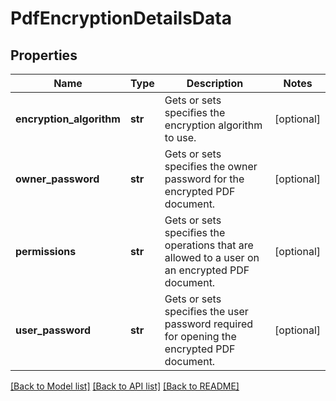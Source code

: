 # PdfEncryptionDetailsData

## Properties
Name | Type | Description | Notes
------------ | ------------- | ------------- | -------------
**encryption_algorithm** | **str** | Gets or sets specifies the encryption algorithm to use. | [optional] 
**owner_password** | **str** | Gets or sets specifies the owner password for the encrypted PDF document. | [optional] 
**permissions** | **str** | Gets or sets specifies the operations that are allowed to a user on an encrypted PDF document. | [optional] 
**user_password** | **str** | Gets or sets specifies the user password required for opening the encrypted PDF document. | [optional] 

[[Back to Model list]](../README.md#documentation-for-models) [[Back to API list]](../README.md#documentation-for-api-endpoints) [[Back to README]](../README.md)

